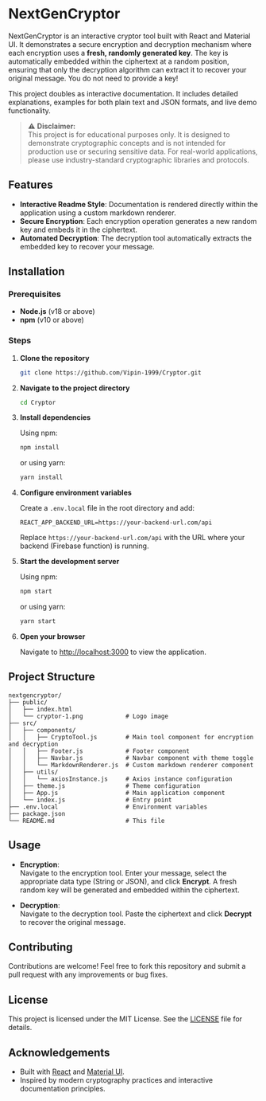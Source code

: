 # NextGenCryptor

NextGenCryptor is an interactive cryptor tool built with React and Material UI. It demonstrates a secure encryption and decryption mechanism where each encryption uses a **fresh, randomly generated key**. The key is automatically embedded within the ciphertext at a random position, ensuring that only the decryption algorithm can extract it to recover your original message. You do not need to provide a key!

This project doubles as interactive documentation. It includes detailed explanations, examples for both plain text and JSON formats, and live demo functionality.

> ⚠️ **Disclaimer:**  
> This project is for educational purposes only. It is designed to demonstrate cryptographic concepts and is not intended for production use or securing sensitive data. For real-world applications, please use industry-standard cryptographic libraries and protocols.

## Features

- **Interactive Readme Style**: Documentation is rendered directly within the application using a custom markdown renderer.
- **Secure Encryption**: Each encryption operation generates a new random key and embeds it in the ciphertext.
- **Automated Decryption**: The decryption tool automatically extracts the embedded key to recover your message.

## Installation

### Prerequisites

- **Node.js** (v18 or above)
- **npm** (v10 or above)

### Steps

1. **Clone the repository**

   ```bash
   git clone https://github.com/Vipin-1999/Cryptor.git
   ```

2. **Navigate to the project directory**

   ```bash
   cd Cryptor
   ```

3. **Install dependencies**

   Using npm:

   ```bash
   npm install
   ```

   or using yarn:

   ```bash
   yarn install
   ```

4. **Configure environment variables**

   Create a `.env.local` file in the root directory and add:

   ```env
   REACT_APP_BACKEND_URL=https://your-backend-url.com/api
   ```

   Replace `https://your-backend-url.com/api` with the URL where your backend (Firebase function) is running.

5. **Start the development server**

   Using npm:

   ```bash
   npm start
   ```

   or using yarn:

   ```bash
   yarn start
   ```

6. **Open your browser**

   Navigate to [http://localhost:3000](http://localhost:3000) to view the application.

## Project Structure

```text
nextgencryptor/
├── public/
│   ├── index.html
│   └── cryptor-1.png            # Logo image
├── src/
│   ├── components/
│   │   ├── CryptoTool.js        # Main tool component for encryption and decryption
│   │   ├── Footer.js            # Footer component
│   │   ├── Navbar.js            # Navbar component with theme toggle
│   │   └── MarkdownRenderer.js  # Custom markdown renderer component
│   ├── utils/
│   │   └── axiosInstance.js     # Axios instance configuration
│   ├── theme.js                 # Theme configuration
│   ├── App.js                   # Main application component
│   └── index.js                 # Entry point
├── .env.local                   # Environment variables
├── package.json
└── README.md                    # This file
```

## Usage

- **Encryption**:  
  Navigate to the encryption tool. Enter your message, select the appropriate data type (String or JSON), and click **Encrypt**. A fresh random key will be generated and embedded within the ciphertext.

- **Decryption**:  
  Navigate to the decryption tool. Paste the ciphertext and click **Decrypt** to recover the original message.

## Contributing

Contributions are welcome! Feel free to fork this repository and submit a pull request with any improvements or bug fixes.

## License

This project is licensed under the MIT License. See the [LICENSE](LICENSE) file for details.

## Acknowledgements

- Built with [React](https://reactjs.org/) and [Material UI](https://mui.com/).
- Inspired by modern cryptography practices and interactive documentation principles.
